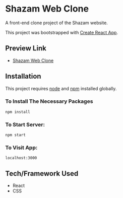 # Shazam Web Clone

A front-end clone project of the Shazam website. 

This project was bootstrapped with [Create React App](https://github.com/facebook/create-react-app).


## Preview Link
- [Shazam Web Clone](https://shazam-web-clone.web.app/)


## Installation
This project requires [node](http://nodejs.org) and [npm](https://npmjs.com) installed globally.

### To Install The Necessary Packages

`npm install`

### To Start Server:

`npm start`

### To Visit App:

`localhost:3000`


## Tech/Framework Used
* React
* CSS
